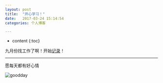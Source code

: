 ```yaml
---
layout: post
title:  "开心学习！"
date:   2017-03-24 15:14:54
categories: 个人博客

---
```


* content
{:toc}


九月份找工作了啊！开始[记录](https://coooperzhang.github.io/about/)！

---

愿每天都有好心情

![goodday](https://timgsa.baidu.com/timg?image&quality=80&size=b9999_10000&sec=1490610360711&di=4d6ed85d71f8cc78d673db5d5ce625a4&imgtype=0&src=http%3A%2F%2Fimg.tuku.cn%2Ffile_big%2F201502%2F0e93d8ab02314174a933b5f00438d357.jpg)

<br>
<br>


